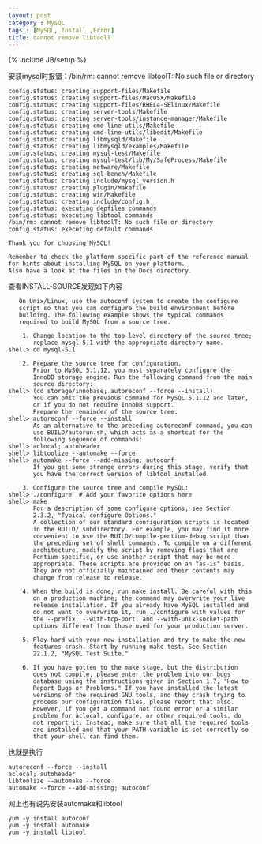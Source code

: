 ```yaml
---
layout: post
category : MySQL
tags : [MySQL, Install ,Error]
title: cannot remove libtoolT
---
```

{% include JB/setup %}

安装mysql时报错：/bin/rm: cannot remove libtoolT: No such file or directory

	config.status: creating support-files/Makefile
	config.status: creating support-files/MacOSX/Makefile
	config.status: creating support-files/RHEL4-SElinux/Makefile
	config.status: creating server-tools/Makefile
	config.status: creating server-tools/instance-manager/Makefile
	config.status: creating cmd-line-utils/Makefile
	config.status: creating cmd-line-utils/libedit/Makefile
	config.status: creating libmysqld/Makefile
	config.status: creating libmysqld/examples/Makefile
	config.status: creating mysql-test/Makefile
	config.status: creating mysql-test/lib/My/SafeProcess/Makefile
	config.status: creating netware/Makefile
	config.status: creating sql-bench/Makefile
	config.status: creating include/mysql_version.h
	config.status: creating plugin/Makefile
	config.status: creating win/Makefile
	config.status: creating include/config.h
	config.status: executing depfiles commands
	config.status: executing libtool commands
	/bin/rm: cannot remove libtoolT: No such file or directory
	config.status: executing default commands

	Thank you for choosing MySQL!

	Remember to check the platform specific part of the reference manual
	for hints about installing MySQL on your platform.
	Also have a look at the files in the Docs directory.
 
查看INSTALL-SOURCE发现如下内容

	   On Unix/Linux, use the autoconf system to create the configure
	   script so that you can configure the build environment before
	   building. The following example shows the typical commands
	   required to build MySQL from a source tree.

		1. Change location to the top-level directory of the source tree;
		   replace mysql-5.1 with the appropriate directory name.
	shell> cd mysql-5.1

		2. Prepare the source tree for configuration.
		   Prior to MySQL 5.1.12, you must separately configure the
		   InnoDB storage engine. Run the following command from the main
		   source directory:
	shell> (cd storage/innobase; autoreconf --force --install)
		   You can omit the previous command for MySQL 5.1.12 and later,
		   or if you do not require InnoDB support.
		   Prepare the remainder of the source tree:
	shell> autoreconf --force --install
		   As an alternative to the preceding autoreconf command, you can
		   use BUILD/autorun.sh, which acts as a shortcut for the
		   following sequence of commands:
	shell> aclocal; autoheader
	shell> libtoolize --automake --force
	shell> automake --force --add-missing; autoconf
		   If you get some strange errors during this stage, verify that
		   you have the correct version of libtool installed.

		3. Configure the source tree and compile MySQL:
	shell> ./configure  # Add your favorite options here
	shell> make
		   For a description of some configure options, see Section
		   2.3.2, "Typical configure Options."
		   A collection of our standard configuration scripts is located
		   in the BUILD/ subdirectory. For example, you may find it more
		   convenient to use the BUILD/compile-pentium-debug script than
		   the preceding set of shell commands. To compile on a different
		   architecture, modify the script by removing flags that are
		   Pentium-specific, or use another script that may be more
		   appropriate. These scripts are provided on an "as-is" basis.
		   They are not officially maintained and their contents may
		   change from release to release.

		4. When the build is done, run make install. Be careful with this
		   on a production machine; the command may overwrite your live
		   release installation. If you already have MySQL installed and
		   do not want to overwrite it, run ./configure with values for
		   the --prefix, --with-tcp-port, and --with-unix-socket-path
		   options different from those used for your production server.

		5. Play hard with your new installation and try to make the new
		   features crash. Start by running make test. See Section
		   22.1.2, "MySQL Test Suite."

		6. If you have gotten to the make stage, but the distribution
		   does not compile, please enter the problem into our bugs
		   database using the instructions given in Section 1.7, "How to
		   Report Bugs or Problems." If you have installed the latest
		   versions of the required GNU tools, and they crash trying to
		   process our configuration files, please report that also.
		   However, if you get a command not found error or a similar
		   problem for aclocal, configure, or other required tools, do
		   not report it. Instead, make sure that all the required tools
		   are installed and that your PATH variable is set correctly so
		   that your shell can find them.
 
也就是执行

	autoreconf --force --install
	aclocal; autoheader
	libtoolize --automake --force
	automake --force --add-missing; autoconf
 
网上也有说先安装automake和libtool

	yum -y install autoconf
	yum -y install automake
	yum -y install libtool
